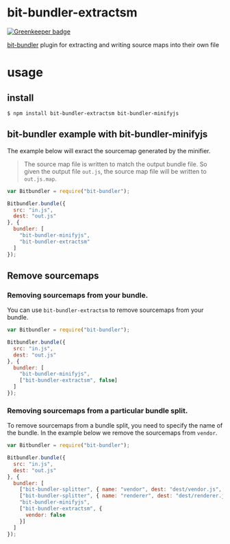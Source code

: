# bit-bundler-extractsm

[![Greenkeeper badge](https://badges.greenkeeper.io/MiguelCastillo/bit-bundler-extractsm.svg)](https://greenkeeper.io/)

[bit-bundler](https://github.com/MiguelCastillo/bit-bundler) plugin for extracting and writing source maps into their own file

# usage

## install

```
$ npm install bit-bundler-extractsm bit-bundler-minifyjs
```

## bit-bundler example with bit-bundler-minifyjs

The example below will exract the sourcemap generated by the minifier.

> The source map file is written to match the output bundle file. So given the output file `out.js`, the source map file will be written to `out.js.map`.

``` javascript
var Bitbundler = require("bit-bundler");

Bitbundler.bundle({
  src: "in.js",
  dest: "out.js"
}, {
  bundler: [
    "bit-bundler-minifyjs",
    "bit-bundler-extractsm"
  ]
});
```

## Remove sourcemaps

### Removing sourcemaps from your bundle.

You can use `bit-bundler-extractsm` to remove sourcemaps from your bundle.

``` javascript
var Bitbundler = require("bit-bundler");

Bitbundler.bundle({
  src: "in.js",
  dest: "out.js"
}, {
  bundler: [
    "bit-bundler-minifyjs",
    ["bit-bundler-extractsm", false]
  ]
});
```

### Removing sourcemaps from a particular bundle split.

To remove sourcemaps from a bundle split, you need to specify the name of the bundle. In the example below we remove the sourcemaps from `vendor`.

``` javascript
var Bitbundler = require("bit-bundler");

Bitbundler.bundle({
  src: "in.js",
  dest: "out.js"
}, {
  bundler: [
    ["bit-bundler-splitter", { name: "vendor", dest: "dest/vendor.js", match: { path: /\/node_modules\// } }],
    ["bit-bundler-splitter", { name: "renderer", dest: "dest/renderer.js", match: { path: /\/src\/renderer\// } }],
    "bit-bundler-minifyjs",
    ["bit-bundler-extractsm", {
      vendor: false
    }]
  ]
});
```
